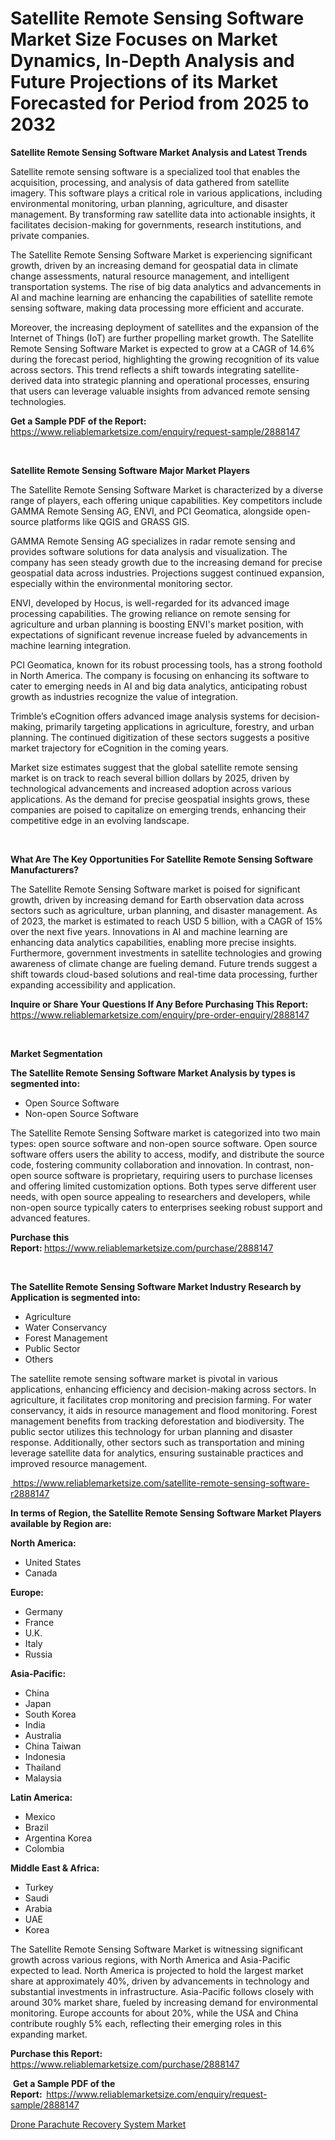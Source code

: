 <p><h1>Satellite Remote Sensing Software Market Size Focuses on Market Dynamics, In-Depth Analysis and Future Projections of its Market Forecasted for Period from 2025 to 2032</h1></p><p><strong>Satellite Remote Sensing Software Market Analysis and Latest Trends</strong></p>
<p><p>Satellite remote sensing software is a specialized tool that enables the acquisition, processing, and analysis of data gathered from satellite imagery. This software plays a critical role in various applications, including environmental monitoring, urban planning, agriculture, and disaster management. By transforming raw satellite data into actionable insights, it facilitates decision-making for governments, research institutions, and private companies.</p><p>The Satellite Remote Sensing Software Market is experiencing significant growth, driven by an increasing demand for geospatial data in climate change assessments, natural resource management, and intelligent transportation systems. The rise of big data analytics and advancements in AI and machine learning are enhancing the capabilities of satellite remote sensing software, making data processing more efficient and accurate.</p><p>Moreover, the increasing deployment of satellites and the expansion of the Internet of Things (IoT) are further propelling market growth. The Satellite Remote Sensing Software Market is expected to grow at a CAGR of 14.6% during the forecast period, highlighting the growing recognition of its value across sectors. This trend reflects a shift towards integrating satellite-derived data into strategic planning and operational processes, ensuring that users can leverage valuable insights from advanced remote sensing technologies.</p></p>
<p><strong>Get a Sample PDF of the Report:&nbsp;</strong> <a href="https://www.reliablemarketsize.com/enquiry/request-sample/2888147?utm_campaign=3112&utm_medium=2&utm_source=Github&utm_content=ia&utm_term=14032025&utm_id=satellite-remote-sensing-software">https://www.reliablemarketsize.com/enquiry/request-sample/2888147</a></p>
<p>&nbsp;</p>
<p><strong>Satellite Remote Sensing Software Major Market Players</strong></p>
<p><p>The Satellite Remote Sensing Software Market is characterized by a diverse range of players, each offering unique capabilities. Key competitors include GAMMA Remote Sensing AG, ENVI, and PCI Geomatica, alongside open-source platforms like QGIS and GRASS GIS.</p><p>GAMMA Remote Sensing AG specializes in radar remote sensing and provides software solutions for data analysis and visualization. The company has seen steady growth due to the increasing demand for precise geospatial data across industries. Projections suggest continued expansion, especially within the environmental monitoring sector.</p><p>ENVI, developed by Hocus, is well-regarded for its advanced image processing capabilities. The growing reliance on remote sensing for agriculture and urban planning is boosting ENVI's market position, with expectations of significant revenue increase fueled by advancements in machine learning integration.</p><p>PCI Geomatica, known for its robust processing tools, has a strong foothold in North America. The company is focusing on enhancing its software to cater to emerging needs in AI and big data analytics, anticipating robust growth as industries recognize the value of integration.</p><p>Trimble’s eCognition offers advanced image analysis systems for decision-making, primarily targeting applications in agriculture, forestry, and urban planning. The continued digitization of these sectors suggests a positive market trajectory for eCognition in the coming years.</p><p>Market size estimates suggest that the global satellite remote sensing market is on track to reach several billion dollars by 2025, driven by technological advancements and increased adoption across various applications. As the demand for precise geospatial insights grows, these companies are poised to capitalize on emerging trends, enhancing their competitive edge in an evolving landscape.</p></p>
<p>&nbsp;</p>
<p><strong>What Are The Key Opportunities For Satellite Remote Sensing Software Manufacturers?</strong></p>
<p><p>The Satellite Remote Sensing Software market is poised for significant growth, driven by increasing demand for Earth observation data across sectors such as agriculture, urban planning, and disaster management. As of 2023, the market is estimated to reach USD 5 billion, with a CAGR of 15% over the next five years. Innovations in AI and machine learning are enhancing data analytics capabilities, enabling more precise insights. Furthermore, government investments in satellite technologies and growing awareness of climate change are fueling demand. Future trends suggest a shift towards cloud-based solutions and real-time data processing, further expanding accessibility and application.</p></p>
<p><strong>Inquire or Share Your Questions If Any Before Purchasing This Report:</strong> <a href="https://www.reliablemarketsize.com/enquiry/pre-order-enquiry/2888147?utm_campaign=3112&utm_medium=2&utm_source=Github&utm_content=ia&utm_term=14032025&utm_id=satellite-remote-sensing-software">https://www.reliablemarketsize.com/enquiry/pre-order-enquiry/2888147</a></p>
<p>&nbsp;</p>
<p><strong>Market Segmentation</strong></p>
<p><strong>The Satellite Remote Sensing Software Market Analysis by types is segmented into:</strong></p>
<p><ul><li>Open Source Software</li><li>Non-open Source Software</li></ul></p>
<p><p>The Satellite Remote Sensing Software market is categorized into two main types: open source software and non-open source software. Open source software offers users the ability to access, modify, and distribute the source code, fostering community collaboration and innovation. In contrast, non-open source software is proprietary, requiring users to purchase licenses and offering limited customization options. Both types serve different user needs, with open source appealing to researchers and developers, while non-open source typically caters to enterprises seeking robust support and advanced features.</p></p>
<p><strong>Purchase this Report:&nbsp;</strong><a href="https://www.reliablemarketsize.com/purchase/2888147?utm_campaign=3112&utm_medium=2&utm_source=Github&utm_content=ia&utm_term=14032025&utm_id=satellite-remote-sensing-software">https://www.reliablemarketsize.com/purchase/2888147</a></p>
<p>&nbsp;</p>
<p><strong>The Satellite Remote Sensing Software Market Industry Research by Application is segmented into:</strong></p>
<p><ul><li>Agriculture</li><li>Water Conservancy</li><li>Forest Management</li><li>Public Sector</li><li>Others</li></ul></p>
<p><p>The satellite remote sensing software market is pivotal in various applications, enhancing efficiency and decision-making across sectors. In agriculture, it facilitates crop monitoring and precision farming. For water conservancy, it aids in resource management and flood monitoring. Forest management benefits from tracking deforestation and biodiversity. The public sector utilizes this technology for urban planning and disaster response. Additionally, other sectors such as transportation and mining leverage satellite data for analytics, ensuring sustainable practices and improved resource management.</p></p>
<p><a href="https://www.reliablemarketsize.com/satellite-remote-sensing-software-r2888147?utm_campaign=3112&utm_medium=2&utm_source=Github&utm_content=ia&utm_term=14032025&utm_id=satellite-remote-sensing-software">&nbsp;https://www.reliablemarketsize.com/satellite-remote-sensing-software-r2888147</a></p>
<p><strong>In terms of Region, the Satellite Remote Sensing Software Market Players available by Region are:</strong></p>
<p>
    <p> <strong> North America: </strong>
        <ul>
            <li>United States</li>
            <li>Canada</li>
        </ul>
        </p> 
    <p> <strong> Europe: </strong>
        <ul>
            <li>Germany</li>
            <li>France</li>
            <li>U.K.</li>
            <li>Italy</li>
            <li>Russia</li>
        </ul>
        </p> 
    <p> <strong> Asia-Pacific: </strong>
        <ul>
            <li>China</li>
            <li>Japan</li>
            <li>South Korea</li>
            <li>India</li>
            <li>Australia</li>
            <li>China Taiwan</li>
            <li>Indonesia</li>
            <li>Thailand</li>
            <li>Malaysia</li>
        </ul>
        </p> 
    <p> <strong> Latin America: </strong>
        <ul>
            <li>Mexico</li>
            <li>Brazil</li>
            <li>Argentina Korea</li>
            <li>Colombia</li>
        </ul>
        </p> 
    <p> <strong> Middle East & Africa: </strong>
        <ul>
            <li>Turkey</li>
            <li>Saudi</li>
            <li>Arabia</li>
            <li>UAE</li>
            <li>Korea</li>
        </ul>
    </p>
    </p>
<p><p>The Satellite Remote Sensing Software Market is witnessing significant growth across various regions, with North America and Asia-Pacific expected to lead. North America is projected to hold the largest market share at approximately 40%, driven by advancements in technology and substantial investments in infrastructure. Asia-Pacific follows closely with around 30% market share, fueled by increasing demand for environmental monitoring. Europe accounts for about 20%, while the USA and China contribute roughly 5% each, reflecting their emerging roles in this expanding market.</p></p>
<p><strong>Purchase this Report: </strong><a href="https://www.reliablemarketsize.com/purchase/2888147?utm_campaign=3112&utm_medium=2&utm_source=Github&utm_content=ia&utm_term=14032025&utm_id=satellite-remote-sensing-software">https://www.reliablemarketsize.com/purchase/2888147</a></p>
<p>&nbsp;<strong>Get a Sample PDF of the Report:&nbsp;&nbsp;</strong><a href="https://www.reliablemarketsize.com/enquiry/request-sample/2888147?utm_campaign=3112&utm_medium=2&utm_source=Github&utm_content=ia&utm_term=14032025&utm_id=satellite-remote-sensing-software">https://www.reliablemarketsize.com/enquiry/request-sample/2888147</a></p>
<p><strong></strong></p>
<p><p><a href="https://github.com/awalinfucci/Market-Research-Report-List-1/blob/main/drone-parachute-recovery-system-market.md?utm_campaign=3112&utm_medium=2&utm_source=Github&utm_content=ia&utm_term=14032025&utm_id=satellite-remote-sensing-software">Drone Parachute Recovery System Market</a></p></p>